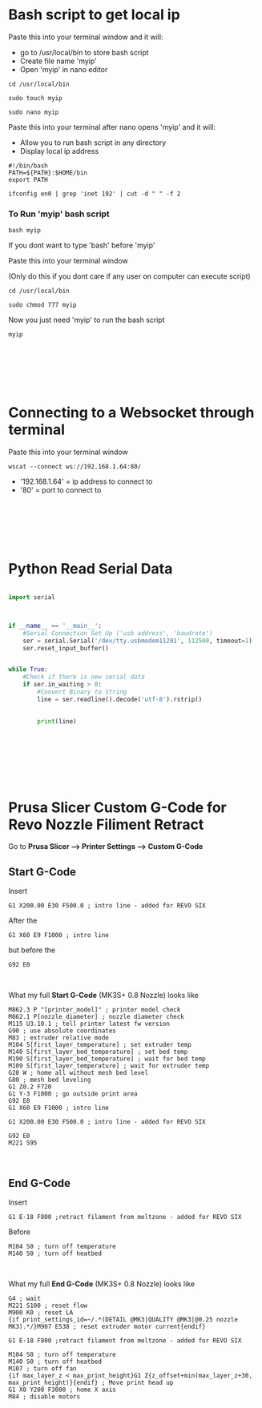 


# Bash script to get local ip
Paste this into your terminal window and it will:
- go to /usr/local/bin to store bash script
- Create file name 'myip'
- Open 'myip' in nano editor
```
cd /usr/local/bin

sudo touch myip

sudo nano myip
```

Paste this into your terminal after nano opens 'myip' and it will:
- Allow you to run bash script in any directory
- Display local ip address
```
#!/bin/bash
PATH=${PATH}:$HOME/bin
export PATH

ifconfig en0 | grep 'inet 192' | cut -d " " -f 2
```


### To Run 'myip' bash script
```
bash myip
```


If you dont want to type 'bash' before 'myip'

Paste this into your terminal window

(Only do this if you dont care if any user on computer can execute script)
```
cd /usr/local/bin

sudo chmod 777 myip
```

Now you just need 'myip' to run the bash script 
```
myip
```

<p>&nbsp;</p>
<p>&nbsp;</p>
<p>&nbsp;</p>

# Connecting to a Websocket through terminal

Paste this into your terminal window
```
wscat --connect ws://192.168.1.64:80/
```
 - '192.168.1.64' = ip address to connect to
 - '80' = port to connect to 


<p>&nbsp;</p>
<p>&nbsp;</p>
<p>&nbsp;</p>


# Python Read Serial Data

```python

import serial



if __name__ == '__main__':
    #Serial Connection Set Up ('usb address', 'baudrate')
    ser = serial.Serial('/dev/tty.usbmodem11201', 112500, timeout=1)
    ser.reset_input_buffer()


while True:
    #Check if there is new serial data
    if ser.in_waiting > 0:
        #Convert Binary to String
        line = ser.readline().decode('utf-8').rstrip()
  

        print(line)
        
```


<p>&nbsp;</p>
<p>&nbsp;</p>
<p>&nbsp;</p>



# Prusa Slicer Custom G-Code for Revo Nozzle Filiment Retract
Go to **Prusa Slicer --> Printer Settings --> Custom G-Code**
## Start G-Code
Insert  
```G-Code
G1 X200.00 E30 F500.0 ; intro line - added for REVO SIX
```
After the 
```G-Code 
G1 X60 E9 F1000 ; intro line 
```
but before the 
```G-Code 
G92 E0 
```

<p>&nbsp;</p>

What my full **Start G-Code** (MK3S+ 0.8 Nozzle) looks like 

```G-Code
M862.3 P "[printer_model]" ; printer model check
M862.1 P[nozzle_diameter] ; nozzle diameter check
M115 U3.10.1 ; tell printer latest fw version
G90 ; use absolute coordinates
M83 ; extruder relative mode
M104 S[first_layer_temperature] ; set extruder temp
M140 S[first_layer_bed_temperature] ; set bed temp
M190 S[first_layer_bed_temperature] ; wait for bed temp
M109 S[first_layer_temperature] ; wait for extruder temp
G28 W ; home all without mesh bed level
G80 ; mesh bed leveling
G1 Z0.2 F720
G1 Y-3 F1000 ; go outside print area
G92 E0
G1 X60 E9 F1000 ; intro line

G1 X200.00 E30 F500.0 ; intro line - added for REVO SIX

G92 E0
M221 S95
```

<p>&nbsp;</p>

## End G-Code
Insert
```G-Code 
G1 E-18 F800 ;retract filament from meltzone - added for REVO SIX
```
Before 
```G-Code 
M104 S0 ; turn off temperature
M140 S0 ; turn off heatbed
```
<p>&nbsp;</p>

What my full **End G-Code** (MK3S+ 0.8 Nozzle) looks like 

```G-Code 
G4 ; wait
M221 S100 ; reset flow
M900 K0 ; reset LA
{if print_settings_id=~/.*(DETAIL @MK3|QUALITY @MK3|@0.25 nozzle MK3).*/}M907 E538 ; reset extruder motor current{endif}

G1 E-18 F800 ;retract filament from meltzone - added for REVO SIX

M104 S0 ; turn off temperature
M140 S0 ; turn off heatbed
M107 ; turn off fan
{if max_layer_z < max_print_height}G1 Z{z_offset+min(max_layer_z+30, max_print_height)}{endif} ; Move print head up
G1 X0 Y200 F3000 ; home X axis
M84 ; disable motors
```
